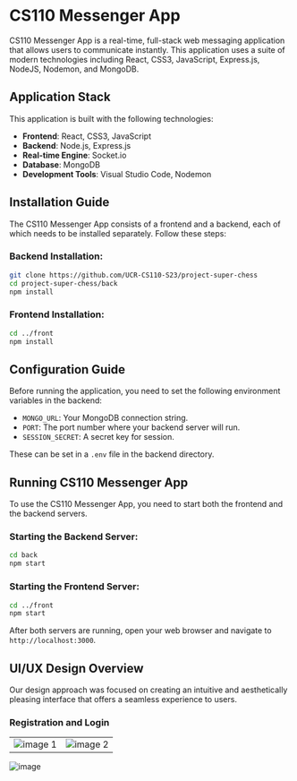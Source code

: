 # CS110 Messenger App

CS110 Messenger App is a real-time, full-stack web messaging application that allows users to communicate instantly. This application uses a suite of modern technologies including React, CSS3, JavaScript, Express.js, NodeJS, Nodemon, and MongoDB.

## Application Stack

This application is built with the following technologies:

- **Frontend**: React, CSS3, JavaScript
- **Backend**: Node.js, Express.js
- **Real-time Engine**: Socket.io
- **Database**: MongoDB
- **Development Tools**: Visual Studio Code, Nodemon

## Installation Guide

The CS110 Messenger App consists of a frontend and a backend, each of which needs to be installed separately. Follow these steps:

### Backend Installation:

```bash
git clone https://github.com/UCR-CS110-S23/project-super-chess
cd project-super-chess/back
npm install
```

### Frontend Installation:

```bash
cd ../front
npm install
```

## Configuration Guide

Before running the application, you need to set the following environment variables in the backend:

- `MONGO_URL`: Your MongoDB connection string.
- `PORT`: The port number where your backend server will run.
- `SESSION_SECRET`: A secret key for session.

These can be set in a `.env` file in the backend directory.

## Running CS110 Messenger App

To use the CS110 Messenger App, you need to start both the frontend and the backend servers.

### Starting the Backend Server:

```bash
cd back
npm start
```

### Starting the Frontend Server:

```bash
cd ../front
npm start
```

After both servers are running, open your web browser and navigate to `http://localhost:3000`.

## UI/UX Design Overview

Our design approach was focused on creating an intuitive and aesthetically pleasing interface that offers a seamless experience to users. 

### Registration and Login

<table>
  <tr>
    <td>
        <img src="https://github.com/UCR-CS110-S23/project-super-chess/assets/49822431/b27fb109-ba61-40d4-af5b-e13aa5057014" alt="image 1">
    </td>
    <td>
        <img src="https://github.com/UCR-CS110-S23/project-super-chess/assets/49822431/05335204-2b52-4a38-85f3-36caee247cb8" alt="image 2">
    </td>
  </tr>
</table>

<!-- ### Chatroom Lobby
![image](https://github.com/UCR-CS110-S23/project-super-chess/assets/49822431/3809198a-3a12-4b7a-892e-cc28df0dc93d)

### Chatroom -->
![image](https://github.com/UCR-CS110-S23/project-super-chess/assets/49822431/4476d8ed-a0e3-4caa-8d2b-e965097028e0)
